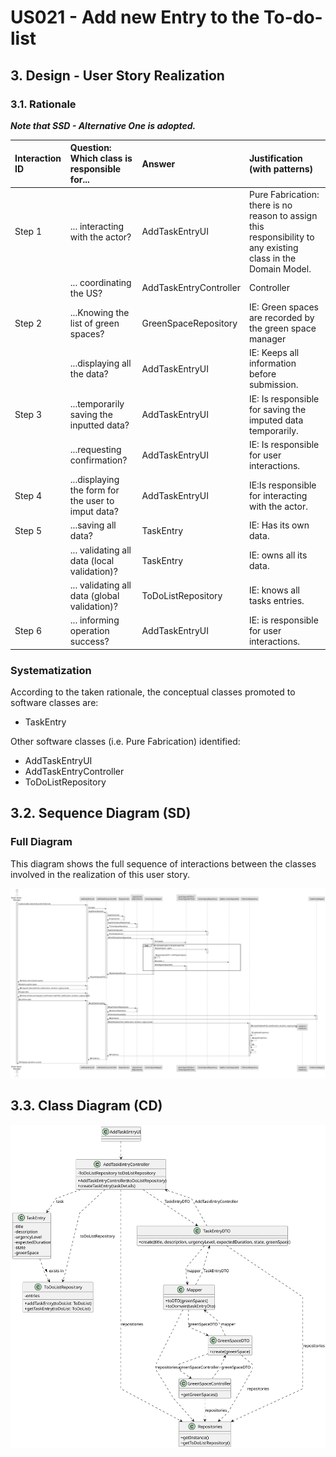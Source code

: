 # US021 - Add new Entry to the To-do-list

## 3. Design - User Story Realization 

### 3.1. Rationale

_**Note that SSD - Alternative One is adopted.**_

| Interaction ID | Question: Which class is responsible for...           | Answer                 | Justification (with patterns)                                                                                 |
|:---------------|:------------------------------------------------------|:-----------------------|:--------------------------------------------------------------------------------------------------------------|
| Step 1  		     | 	... interacting with the actor?                      | AddTaskEntryUI         | Pure Fabrication: there is no reason to assign this responsibility to any existing class in the Domain Model. |
| 			            | 	... coordinating the US?                             | AddTaskEntryController | Controller                                                                                                    |
| Step 2  		     | ...Knowing the list of green spaces?                  | GreenSpaceRepository   | IE: Green spaces are recorded by the green space manager                                                      |
| 		             | 	...displaying all the data?                          | AddTaskEntryUI         | IE: Keeps all information before submission.                                                                  |
| Step 3 	    	  | 	...temporarily saving the inputted data?             | AddTaskEntryUI         | IE: Is responsible for saving the imputed data temporarily.                                                   |
| 		             | 	...requesting confirmation?                          | AddTaskEntryUI         | IE: Is responsible for user interactions.                                                                     |
| Step 4 		      | ...displaying the form for the user to imput data?    | AddTaskEntryUI         | IE:Is responsible for interacting with the actor.                                                             |
| Step 5		  	    | ...saving all data?                                   | TaskEntry              | IE: Has its own data.                                                                                         |
| 			  	         | 	... validating all data (local validation)?          | TaskEntry              | IE: owns all its data.                                                                                        |
| 			  	         | 	... validating all data (global validation)?         | ToDoListRepository     | IE: knows all tasks entries.                                                                                  |
| Step 6  		     | 	... informing operation success?                     | AddTaskEntryUI         | IE: is responsible for user interactions.                                                                     |
### Systematization ##

According to the taken rationale, the conceptual classes promoted to software classes are: 

* TaskEntry


Other software classes (i.e. Pure Fabrication) identified: 

* AddTaskEntryUI
* AddTaskEntryController
* ToDoListRepository
## 3.2. Sequence Diagram (SD)


### Full Diagram

This diagram shows the full sequence of interactions between the classes involved in the realization of this user story.

![Sequence Diagram - Full](svg/us021-sequence-diagram-full.svg)

## 3.3. Class Diagram (CD)

![Class Diagram](svg/us021-class-diagram.svg)